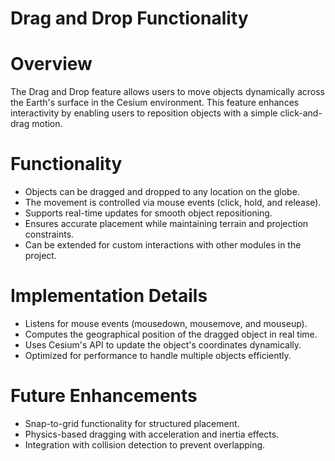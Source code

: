 # Drag and Drop Functionality

# Overview
The Drag and Drop feature allows users to move objects dynamically across the Earth's surface in the Cesium environment. This feature enhances interactivity by enabling users to reposition objects with a simple click-and-drag motion.

# Functionality
- Objects can be dragged and dropped to any location on the globe.
- The movement is controlled via mouse events (click, hold, and release).
- Supports real-time updates for smooth object repositioning.
- Ensures accurate placement while maintaining terrain and projection constraints.
- Can be extended for custom interactions with other modules in the project.

# Implementation Details
- Listens for mouse events (mousedown, mousemove, and mouseup).
- Computes the geographical position of the dragged object in real time.
- Uses Cesium's API to update the object's coordinates dynamically.
- Optimized for performance to handle multiple objects efficiently.

# Future Enhancements
- Snap-to-grid functionality for structured placement.
- Physics-based dragging with acceleration and inertia effects.
- Integration with collision detection to prevent overlapping.